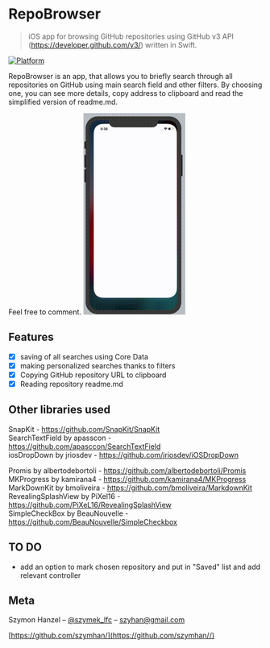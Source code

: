 # RepoBrowser
> iOS app for browsing GitHub repositories using GitHub v3 API (https://developer.github.com/v3/) written in Swift.

[![Platform](https://img.shields.io/cocoapods/p/LFAlertController.svg?style=flat)](http://cocoapods.org/pods/LFAlertController)

RepoBrowser is an app, that allows you to briefly search through all repositories on GitHub using main search field and other filters. By choosing one, you can see more details, copy address to clipboard and read the simplified version of readme.md.

Feel free to comment.
![](screen_recording.gif)

## Features

- [x] saving of all searches using Core Data
- [x] making personalized searches thanks to filters
- [x] Copying GitHub repository URL to clipboard
- [x] Reading repository readme.md

## Other libraries used
SnapKit                         - https://github.com/SnapKit/SnapKit   
SearchTextField by apasscon     - https://github.com/apasccon/SearchTextField   
iosDropDown by jriosdev         - https://github.com/jriosdev/iOSDropDown 

Promis by albertodebortoli      - https://github.com/albertodebortoli/Promis   
MKProgress by kamirana4         - https://github.com/kamirana4/MKProgress  
MarkDownKit by bmoliveira       - https://github.com/bmoliveira/MarkdownKit  
RevealingSplashView by PiXel16  - https://github.com/PiXeL16/RevealingSplashView  
SimpleCheckBox by BeauNouvelle  - https://github.com/BeauNouvelle/SimpleCheckbox  

## TO DO

- add an option to mark chosen repository and put in "Saved" list and add relevant controller


## Meta

Szymon Hanzel – [@szymek_lfc](https://twitter.com/szymek_lfc) – szyhan@gmail.com



[https://github.com/szymhan/](https://github.com/szymhan//)

[swift-image]:https://img.shields.io/badge/swift-3.0-orange.svg
[swift-url]: https://swift.org/
[license-image]: https://img.shields.io/badge/License-MIT-blue.svg
[travis-image]: https://img.shields.io/travis/dbader/node-datadog-metrics/master.svg?style=flat-square
[travis-url]: https://travis-ci.org/dbader/node-datadog-metrics
[codebeat-image]: https://codebeat.co/badges/c19b47ea-2f9d-45df-8458-b2d952fe9dad
[codebeat-url]: https://codebeat.co/projects/github-com-vsouza-awesomeios-com
